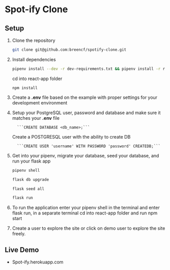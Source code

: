 # Spot-ify Clone

## Setup

1. Clone the repository 

   ```bash
   git clone git@github.com:breencf/spotify-clone.git
   ```

2. Install dependencies

      ```bash
      pipenv install --dev -r dev-requirements.txt && pipenv install -r requirements.txt
      ```
      cd into react-app folder
      
      ```
      npm install
      ```

3. Create a **.env** file based on the example with proper settings for your
   development environment
4. Setup your PostgreSQL user, password and database and make sure it matches your **.env** file

         ```CREATE DATABASE <db_name>;```

      Create a POSTGRESQL user with the ability to create DB

         ```CREATE USER 'username' WITH PASSWORD 'password' CREATEDB;```

5. Get into your pipenv, migrate your database, seed your database, and run your flask app

   ```bash
   pipenv shell
   ```

   ```bash
   flask db upgrade
   ```

   ```bash
   flask seed all
   ```

   ```bash
   flask run
   ```

6. To run the application enter your pipenv shell in the terminal and enter flask run, in a separate terminal cd into react-app folder and run npm start
     
7. Create a user to explore the site or click on demo user to explore the site freely. 

## Live Demo 

   - Spot-ify.herokuapp.com



